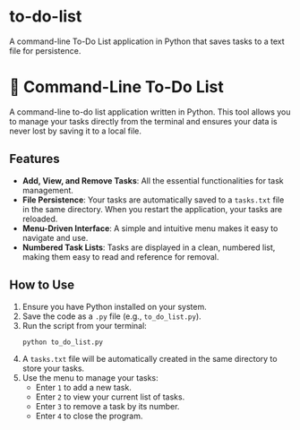 # to-do-list
A command-line To-Do List application in Python that saves tasks to a text file for persistence.

# 📝 Command-Line To-Do List

A command-line to-do list application written in Python. This tool allows you to manage your tasks directly from the terminal and ensures your data is never lost by saving it to a local file.

## Features

* **Add, View, and Remove Tasks**: All the essential functionalities for task management.
* **File Persistence**: Your tasks are automatically saved to a `tasks.txt` file in the same directory. When you restart the application, your tasks are reloaded.
* **Menu-Driven Interface**: A simple and intuitive menu makes it easy to navigate and use.
* **Numbered Task Lists**: Tasks are displayed in a clean, numbered list, making them easy to read and reference for removal.

## How to Use

1.  Ensure you have Python installed on your system.
2.  Save the code as a `.py` file (e.g., `to_do_list.py`).
3.  Run the script from your terminal:
    ```sh
    python to_do_list.py
    ```
4.  A `tasks.txt` file will be automatically created in the same directory to store your tasks.
5.  Use the menu to manage your tasks:
    * Enter `1` to add a new task.
    * Enter `2` to view your current list of tasks.
    * Enter `3` to remove a task by its number.
    * Enter `4` to close the program.
